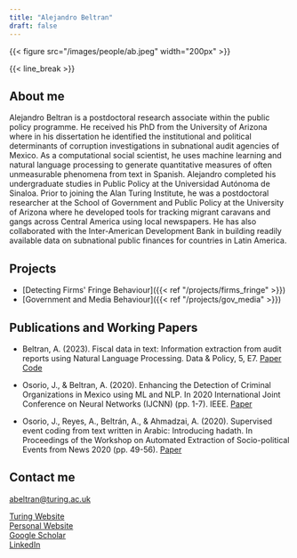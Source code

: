 ```yaml
---
title: "Alejandro Beltran"
draft: false
---
```


{{< figure src="/images/people/ab.jpeg" width="200px" >}}

{{< line_break >}}

## About me

Alejandro Beltran is a postdoctoral research associate within the public policy programme. He received his PhD from the University of Arizona where in his dissertation he identified the institutional and political determinants of corruption investigations in subnational audit agencies of Mexico. As a computational social scientist, he uses machine learning and natural language processing to generate quantitative measures of often unmeasurable phenomena from text in Spanish. Alejandro completed his undergraduate studies in Public Policy at the Universidad Autónoma de Sinaloa. Prior to joining the Alan Turing Institute, he was a postdoctoral researcher at the School of Government and Public Policy at the University of Arizona where he developed tools for tracking migrant caravans and gangs across Central America using local newspapers. He has also collaborated with the Inter-American Development Bank in building readily available data on subnational public finances for countries in Latin America.

## Projects

* [Detecting Firms' Fringe Behaviour]({{< ref "/projects/firms_fringe" >}}) 
* [Government and Media Behaviour]({{< ref "/projects/gov_media" >}}) 


## Publications and Working Papers

* Beltran, A. (2023). Fiscal data in text: Information extraction from audit reports using Natural Language Processing. Data & Policy, 5, E7. [Paper](https://doi.org/10.1017/dap.2023.4) [Code](https://github.com/AlejandroBeltranA/Sinaloa-Audits)

* Osorio, J., & Beltran, A. (2020). Enhancing the Detection of Criminal Organizations in Mexico using ML and NLP. In 2020 International Joint Conference on Neural Networks (IJCNN) (pp. 1-7). IEEE. [Paper](https://ieeexplore.ieee.org/abstract/document/9207039) 

* Osorio, J., Reyes, A., Beltrán, A., & Ahmadzai, A. (2020). Supervised event coding from text written in Arabic: Introducing hadath. In Proceedings of the Workshop on Automated Extraction of Socio-political Events from News 2020 (pp. 49-56). [Paper](https://aclanthology.org/2020.aespen-1.9/)

## Contact me

abeltran@turing.ac.uk

[Turing Website](https://www.turing.ac.uk/people/researchers/alejandro-beltran)  
[Personal Website](https://www.beltranalejandro.com)   
[Google Scholar](https://scholar.google.com/citations?user=w-5RBX8AAAAJ&hl=en)    
[LinkedIn](https://www.linkedin.com/in/beltranalejandro)      